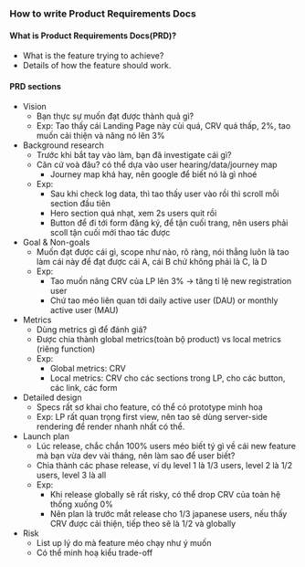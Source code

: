 ### How to write Product Requirements Docs

#### What is Product Requirements Docs(PRD)?

- What is the feature trying to achieve?
- Details of how the feature should work.

#### PRD sections
- Vision
  + Bạn thực sự muốn đạt được thành quả gì?
  + Exp: Tao thấy cái Landing Page này cùi quá, CRV quá thấp, 2%, tao muốn cải thiện và nâng nó lên 3%
- Background research
  + Trước khi bắt tay vào làm, bạn đã investigate cái gì?
  + Căn cứ voà đâu? có thể dựa vào user hearing/data/journey map
    +  Journey map khá hay, nên google để biết nó là gì nhoé 
  + Exp: 
    + Sau khi check log data, thì tao thấy user vào rồi thì scroll mỗi section đầu tiên
    + Hero section quá nhạt, xem 2s users quit rồi
    + Button để đi tới form đăng ký, để tận cuối trang, nên users phải scoll tận cuối mới thao tác được
- Goal & Non-goals
  + Muốn đạt được cái gì, scope như nào, rõ ràng, nói thẳng luôn là tao làm cái này để đạt được cái A, cái B chứ không phải là C, là D
  + Exp: 
    + Tao muốn nâng CRV của LP lên 3% -> tăng tỉ lệ new registration user
    + Chứ tao méo liên quan tới daily active user (DAU) or monthly active user (MAU)
- Metrics
  + Dùng metrics gì để đánh giá?
  + Được chia thành global metrics(toàn bộ product) vs local metrics (riêng function)
  + Exp: 
    + Global metrics: CRV
    + Local metrics: CRV cho các sections trong LP, cho các button, các link, các form
- Detailed design 
  + Specs rất sơ khai cho feature, có thể có prototype minh hoạ
  + Exp: LP rất quan trọng first view, nên tao sẽ dùng server-side rendering để render nhanh nhất có thể.
- Launch plan
  + Lúc release, chắc chắn 100% users méo biết tý gì về cái new feature mà bạn vừa dev vài tháng, nên làm sao để user biết?
  + Chia thành các phase release, ví dụ level 1 là 1/3 users, level 2 là 1/2 users, level 3 là all
  + Exp: 
    + Khi release globally sẽ rất risky, có thể drop CRV của toàn hệ thống xuống 0%
    + Nên plan là trước mắt release cho 1/3 japanese users, nếu thấy CRV được cải thiện, tiếp theo sẽ là 1/2 và globally
- Risk
  + List up lý do mà feature méo chạy như ý muốn
  + Có thể minh hoạ kiểu trade-off